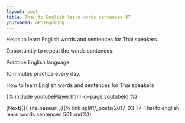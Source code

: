 ```yaml
---
layout: post
title: Thai to English learn words sentences 47 
youtubeId: oPbIGgnlDhg
---
```

 
 
Helps to learn English words and sentences for Thai speakers.

Opportunitiy to repeat the words sentences. 

Practice English language. 
 
10 minutes practice every day. 
 
How to learn English words and sentences for Thai speakers 
 
{% include youtubePlayer.html id=page.youtubeId %}
 
 
[Next]({{ site.baseurl }}{% link  split1/_posts/2017-03-17-Thai to english learn words sentences 501 .md%})
 
